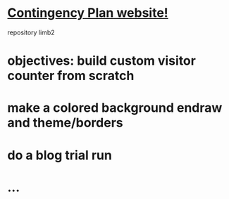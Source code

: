 # <a href="https://contingencyplan.github.io/repositorylimb2//1sthtml1.1/index.html">Contingency Plan website!</a>

repository limb2

# objectives: build custom visitor counter from scratch<a/>
# make a colored background endraw and theme/borders</a>
# do a blog trial run</a>
# ...</a>

